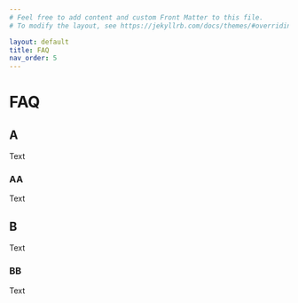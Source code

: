 ```yaml
---
# Feel free to add content and custom Front Matter to this file.
# To modify the layout, see https://jekyllrb.com/docs/themes/#overriding-theme-defaults

layout: default
title: FAQ
nav_order: 5
---
```


# FAQ

## A

Text

### AA

Text

## B

Text

### BB

Text